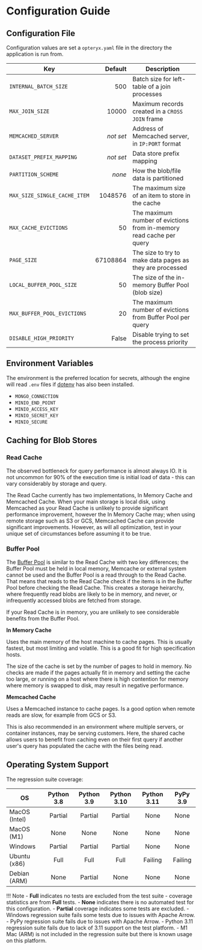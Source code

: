 # Configuration Guide

## Configuration File

Configuration values are set a `opteryx.yaml` file in the directory the application is run from.

 Key                        | Default     | Description
--------------------------- | ----------: | -----------
`INTERNAL_BATCH_SIZE`       | 500         | Batch size for left-table of a join processes
`MAX_JOIN_SIZE`             | 10000       | Maximum records created in a `CROSS JOIN` frame
`MEMCACHED_SERVER`          | _not set_   | Address of Memcached server, in `IP:PORT` format
`DATASET_PREFIX_MAPPING`    | _not set_   | Data store prefix mapping
`PARTITION_SCHEME`          | _none_      | How the blob/file data is partitioned
`MAX_SIZE_SINGLE_CACHE_ITEM` | 1048576    | The maximum size of an item to store in the cache
`MAX_CACHE_EVICTIONS`       | 50          | The maximum number of evictions from in-memory read cache per query
`PAGE_SIZE`                 | 67108864    | The size to try to make data pages as they are processed
`LOCAL_BUFFER_POOL_SIZE`    | 50          | The size of the in-memory Buffer Pool (blob size)
`MAX_BUFFER_POOL_EVICTIONS` | 20          | The maximum number of evictions from Buffer Pool per query
`DISABLE_HIGH_PRIORITY`     | False       | Disable trying to set the process priority

## Environment Variables

The environment is the preferred location for secrets, although the engine will read `.env` files if [dotenv](https://pypi.org/project/python-dotenv/) has also been installed.

- `MONGO_CONNECTION`
- `MINIO_END_POINT`
- `MINIO_ACCESS_KEY`
- `MINIO_SECRET_KEY`
- `MINIO_SECURE`

## Caching for Blob Stores

### Read Cache

The observed bottleneck for query performance is almost always IO. It is not uncommon for 90% of the execution time is initial load of data - this can vary considerably by storage and query.

The Read Cache currently has two implementations, In Memory Cache and Memcached Cache. When your main storage is local disk, using Memcached as your Read Cache is unlikely to provide significant performance improvement, however  the In Memory Cache may; when using remote storage such as S3 or GCS, Memcached Cache can provide significant improvements. However, as will all optimization, test in your unique set of circumstances before assuming it to be true.

### Buffer Pool

The [Buffer Pool](https://www.ibm.com/docs/en/db2/11.5?topic=databases-buffer-pools) is similar to the Read Cache with two key differences; the Buffer Pool must be held in local memory, Memcache or external system cannot be used and the Buffer Pool is a read through to the Read Cache. That means that reads to the Read Cache check if the items is in the Buffer Pool before checking the Read Cache. This creates a storage heirarchy, where frequently read blobs are likely to be in memory, and never, or infrequently accessed blobs are fetched from storage.

If your Read Cache is in memory, you are unlikely to see considerable benefits from the Buffer Pool.

**In Memory Cache**

Uses the main memory of the host machine to cache pages. This is usually fastest, but most limiting and volatile. This is a good fit for high specification hosts.

The size of the cache is set by the number of pages to hold in memory. No checks are made if the pages actually fit in memory and setting the cache too large, or running on a host where there is high contention for memory where memory is swapped to disk, may result in negative performance.

**Memcached Cache**

Uses a Memcached instance to cache pages. Is a good option when remote reads are slow, for example from GCS or S3.

This is also recommended in an environment where multiple servers, or container instances, may be serving customers. Here, the shared cache allows users to benefit from caching even on their first query if another user's query has populated the cache with the files being read.

## Operating System Support

The regression suite coverage:

OS            | Python 3.8 | Python 3.9 | Python 3.10 | Python 3.11 | PyPy 3.9
------------- | :--------: | :--------: | :---------: | :---------: | :------: 
MacOS (Intel) | Partial    | Partial    | Partial     | None        | None
MacOS (M1)    | None       | None       | None        | None        | None
Windows       | Partial    | Partial    | Partial     | None        | None
Ubuntu (x86)  | Full       | Full       | Full        | Failing     | Failing
Debian (ARM)  | None       | Partial    | None        | None        | None

!!! Note
    - **Full** indicates no tests are excluded from the test suite - coverage statistics are from **Full** tests.
    - **None** indicates there is no automated test for this configuration.
    - **Partial** coverage indicates some tests are excluded.
    - Windows regression suite fails some tests due to issues with Apache Arrow.
    - PyPy regression suite fails due to issues with Apache Arrow.
    - Python 3.11 regression suite fails due to lack of 3.11 support on the test platform.
    - M1 Mac (ARM) is not included in the regression suite but there is known usage on this platform.
